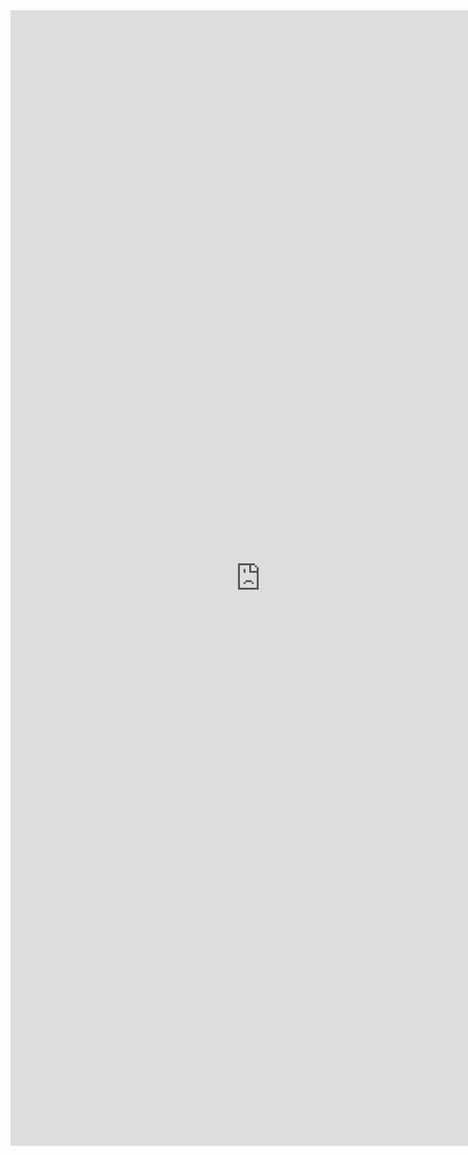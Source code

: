 <iframe src="https://docs.google.com/forms/d/e/1FAIpQLScpKDjsXubcRZzYpvoGsgS3mWkIN6TnUWtraHEUK4qghWbdqg/viewform?embedded=true" width="800" height="1817" frameborder="0" marginheight="0" marginwidth="0">Загрузка...</iframe>
